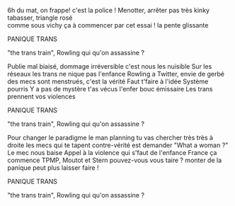 6h du mat, on frappe!
c'est la police ! 
Menotter, arrêter
pas très kinky
tabasser, triangle rosé  
comme sous vichy
ça à commencer par cet essai !
la pente glissante

PANIQUE TRANS

"the trans train", Rowling 
qui qu'on assassine ?

Publie mal biaisé,
dommage irréversible
c'est nous les nuisible
Sur les réseaux les trans
ne nique pas l'enfance
Rowling a Twitter, 
envie de gerbé
des mecs sont menstrués,
c'est la vérité 
Faut t'faire à l'idée
Système pourris 
Y a pas de mystère 
t'as vécus l'enfer
bouc émissaire 
Les trans prennent vos violences  

PANIQUE TRANS

"the trans train", Rowling 
qui qu'on assassine ?

Pour changer le paradigme
le man planning 
tu vas chercher
très très à droite
les mecs qui te tapent 
contre-vérité est demander
"What a woman ?"
Le mec nous baise
Appel à la violence
qui s'faut de l'enfance
France ça commence
TPMP,  Moutot et  Stern
pouvez-vous vous taire ?
monter de la panique
peut plus laisser faire !

PANIQUE TRANS

"the trans train", Rowling 
qui qu'on assassine ?
